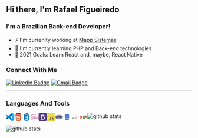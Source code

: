 ## Hi there, I'm Rafael Figueiredo

### I'm a Brazilian Back-end Developer!
- ⚡ I'm currenlty working at [Mapp Sistemas][linkMapp]
- 📕 I'm currently learning PHP and Back-end technologies
- 🥅 2021 Goals: Learn React and, maybe, React Native

### Connect With Me
[![Linkedin Badge](https://img.shields.io/badge/-Rafael_Figueiredo-blue?style=flat-square&logo=Linkedin&logoColor=white&target=blank&link=https://linkedin.com/in/devrafaelfigueiredo)](https://linkedin.com/in/devrafaelfigueiredo) [![Gmail Badge](https://img.shields.io/badge/-contato.rafaelfig@gmail.com-c14438?style=flat-square&logo=Gmail&logoColor=white&link=mailto:contato.rafaelfig@gmail.com)](mailto:contato.rafaelfig@gmail.com)

---

### Languages And Tools

[<img align="left" alt="Visual Studio Code" width="22px" src="https://raw.githubusercontent.com/github/explore/80688e429a7d4ef2fca1e82350fe8e3517d3494d/topics/visual-studio-code/visual-studio-code.png" />][vsCode]
[<img align="left" alt="HTML" width="22px" src="https://raw.githubusercontent.com/github/explore/80688e429a7d4ef2fca1e82350fe8e3517d3494d/topics/html/html.png" />][html]
[<img align="left" alt="CSS" width="22px" src="https://raw.githubusercontent.com/github/explore/80688e429a7d4ef2fca1e82350fe8e3517d3494d/topics/css/css.png" />][css]
[<img align="left" alt="SASS" width="22px" src="https://raw.githubusercontent.com/github/explore/80688e429a7d4ef2fca1e82350fe8e3517d3494d/topics/sass/sass.png" />][sass]
[<img align="left" alt="Bootstrap" width="22px" src="https://raw.githubusercontent.com/github/explore/80688e429a7d4ef2fca1e82350fe8e3517d3494d/topics/bootstrap/bootstrap.png" />][bootstrap]
[<img align="left" alt="JavaScript" width="22px" src="https://raw.githubusercontent.com/github/explore/80688e429a7d4ef2fca1e82350fe8e3517d3494d/topics/javascript/javascript.png" />][javascript]
[<img align="left" alt="PHP" width="22px" src="https://raw.githubusercontent.com/github/explore/80688e429a7d4ef2fca1e82350fe8e3517d3494d/topics/php/php.png" />][php]
[<img align="left" alt="SQL" width="22px" src="https://raw.githubusercontent.com/github/explore/80688e429a7d4ef2fca1e82350fe8e3517d3494d/topics/sql/sql.png" />][mysql]
[<img align="left" alt="MySQL" width="22px" src="https://raw.githubusercontent.com/github/explore/80688e429a7d4ef2fca1e82350fe8e3517d3494d/topics/mysql/mysql.png" />][mysql]
[<img align="left" alt="Git" width="22px" src="https://raw.githubusercontent.com/github/explore/80688e429a7d4ef2fca1e82350fe8e3517d3494d/topics/git/git.png" />][git]

![github stats](https://github-readme-stats.vercel.app/api?username=RafaFig&show_icons=true&theme=tokyonight)
<br />
<br />
![github stats](https://github-readme-stats.anuraghazra1.vercel.app/api/top-langs/?username=RafaFig&layout=compact&show_icons=true&theme=tokyonight)

[linkMapp]: https://mappsistemas.com.br
[linkedin]: https://linkedin.com/in/devrafaelfigueiredo
[instagram]: https://instagram.com/rafaah_fig/?hl=pt-br
[vsCode]: https://code.visualstudio.com/
[html]: https://developer.mozilla.org/pt-BR/docs/Web/HTML
[css]: https://developer.mozilla.org/pt-BR/docs/Web/CSS
[sass]: https://sass-lang.com/
[bootstrap]: https://getbootstrap.com/
[javascript]: https://developer.mozilla.org/pt-BR/docs/Web/JavaScript
[php]: https://www.php.net/
[mysql]: https://www.mysql.com/
[git]: https://git-scm.com/
